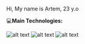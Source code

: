 Hi, My name is Artem, 23 y.o

:computer:<b>Main Technologies:</b>

![alt text](https://img.shields.io/badge/java-%20-green)
![alt text](https://img.shields.io/badge/-PostgreSQL-green)
![alt text](https://img.shields.io/badge/-Spring-green)




